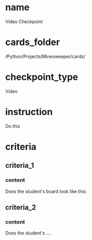 # name
Video Checkpoint            
 
# cards_folder
/Python/Projects/Minesweeper/cards/

# checkpoint_type
Video

# instruction
Do this

# criteria

## criteria_1

### content
Does the student's board look like this:

## criteria_2

### content
Does the student's ....
